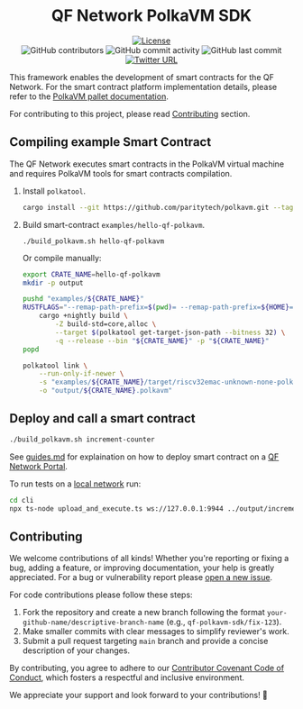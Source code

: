 <div align="center">

# QF Network PolkaVM SDK

[![License](https://img.shields.io/github/license/QuantumFusion-network/qf-solochain?color=green)](https://github.com/QuantumFusion-network/qf-polkavm-sdk/blob/main/LICENSE)
<br>
![GitHub contributors](https://img.shields.io/github/contributors/QuantumFusion-network/qf-polkavm-sdk)
![GitHub commit activity](https://img.shields.io/github/commit-activity/m/QuantumFusion-network/qf-polkavm-sdk)
![GitHub last commit](https://img.shields.io/github/last-commit/QuantumFusion-network/qf-polkavm-sdk)
<br>
[![Twitter URL](https://img.shields.io/twitter/follow/theqfnetwork?style=social)](https://x.com/theqfnetwork)

</div>

This framework enables the development of smart contracts for the QF Network. For the smart contract platform implementation details, please refer to the [PolkaVM pallet documentation](https://github.com/QuantumFusion-network/spec/blob/main/docs/PolkaVM/polkavm_pallet.md).

For contributing to this project, please read [Contributing](#contributing) section.

## Compiling example Smart Contract

The QF Network executes smart contracts in the PolkaVM virtual machine and requires PolkaVM tools for smart contracts compilation.

1. Install `polkatool`.

    ```bash
    cargo install --git https://github.com/paritytech/polkavm.git --tag v0.21.0 polkatool
    ```

1. Build smart-contract `examples/hello-qf-polkavm`.

    ```console
    ./build_polkavm.sh hello-qf-polkavm
    ```

    Or compile manually:
    ```bash
    export CRATE_NAME=hello-qf-polkavm
    mkdir -p output

    pushd "examples/${CRATE_NAME}"
    RUSTFLAGS="--remap-path-prefix=$(pwd)= --remap-path-prefix=${HOME}=~" \
        cargo +nightly build \
            -Z build-std=core,alloc \
            --target $(polkatool get-target-json-path --bitness 32) \
            -q --release --bin "${CRATE_NAME}" -p "${CRATE_NAME}"
    popd

    polkatool link \
        --run-only-if-newer \
        -s "examples/${CRATE_NAME}/target/riscv32emac-unknown-none-polkavm/release/${CRATE_NAME}" \
        -o "output/${CRATE_NAME}.polkavm"
    ```

## Deploy and call a smart contract

```bash
./build_polkavm.sh increment-counter
```

See [guides.md](guides.md) for explaination on how to deploy smart contract on a [QF Network Portal](https://portal.qfnetwork.xyz/).

To run tests on a [local network](https://github.com/QuantumFusion-network/qf-solochain/blob/main/zombienet/README.md) run:
```bash
cd cli
npx ts-node upload_and_execute.ts ws://127.0.0.1:9944 ../output/increment-counter.polkavm
```

## Contributing

We welcome contributions of all kinds! Whether you're reporting or fixing a bug, adding a feature, or improving
documentation, your help is greatly appreciated. For a bug or vulnerability report please [open a new issue](https://github.com/QuantumFusion-network/qf-polkavm-sdk/issues).

For code contributions please follow these steps:

1. Fork the repository and create a new branch following the format `your-github-name/descriptive-branch-name` (e.g., `qf-polkavm-sdk/fix-123`).
2. Make smaller commits with clear messages to simplify reviewer's work.
3. Submit a pull request targeting `main` branch and provide a concise description of your changes.

By contributing, you agree to adhere to our [Contributor Covenant Code of Conduct](./CODE_OF_CONDUCT.md), which fosters
a respectful and inclusive environment.

We appreciate your support and look forward to your contributions! 🚀

